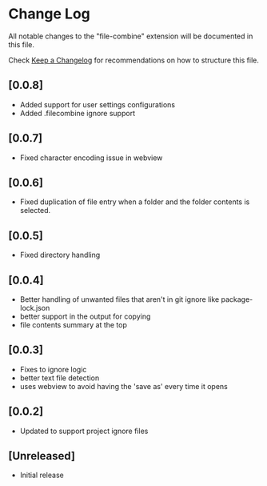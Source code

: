 # Change Log

All notable changes to the "file-combine" extension will be documented in this file.

Check [Keep a Changelog](http://keepachangelog.com/) for recommendations on how to structure this file.

## [0.0.8]
- Added support for user settings configurations
- Added .filecombine ignore support

## [0.0.7]
- Fixed character encoding issue in webview

## [0.0.6]
- Fixed duplication of file entry when a folder and the folder contents is selected.

## [0.0.5]
- Fixed directory handling

## [0.0.4]
- Better handling of unwanted files that aren't in git ignore like package-lock.json
- better support in the output for copying
- file contents summary at the top 

## [0.0.3] 

- Fixes to ignore logic
- better text file detection
- uses webview to avoid having the 'save as' every time it opens

## [0.0.2] 

- Updated to support project ignore files

## [Unreleased]

- Initial release

